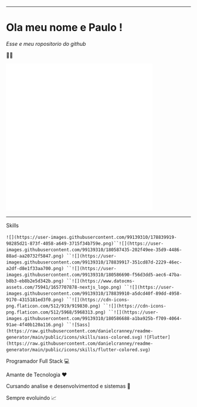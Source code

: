 
* * *

Ola meu nome e Paulo !
======================

_Esse e meu ropositorio do github_

👨‍💻

<img src="./div.svg">

* * *

Skills

 `![](https://user-images.githubusercontent.com/99139310/178839919-98285d21-873f-4058-a649-3715f34b759e.png)``![](https://user-images.githubusercontent.com/99139310/180587435-202f49ee-35d9-4486-88ad-aa20732f5847.png) ``![](https://user-images.githubusercontent.com/99139310/178839917-351cd87d-2229-46ec-a2df-d8e1f33aa700.png) ``![](https://user-images.githubusercontent.com/99139310/180586690-f56d3dd5-aec6-47ba-b8b3-eb8b2e5d342b.png) ``![](https://www.datocms-assets.com/75941/1657707878-nextjs_logo.png) ``![](https://user-images.githubusercontent.com/99139310/178839910-a5dcd40f-89dd-4958-9170-4315181ed3f0.png) ``![](https://cdn-icons-png.flaticon.com/512/919/919830.png) ``![](https://cdn-icons-png.flaticon.com/512/5968/5968313.png) ``![](https://user-images.githubusercontent.com/99139310/180586688-a1ba925b-f709-4064-91ae-4f40b120a116.png) ``![Sass](https://raw.githubusercontent.com/danielcranney/readme-generator/main/public/icons/skills/sass-colored.svg)` `![Flutter](https://raw.githubusercontent.com/danielcranney/readme-generator/main/public/icons/skills/flutter-colored.svg)`

Programador Full Stack 💻

Amante de Tecnologia ❤️

Cursando analise e desenvolvimentod e sistemas 🚀

Sempre evoluindo 📈
